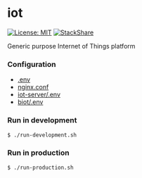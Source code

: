 # iot
[![License: MIT](https://img.shields.io/badge/License-MIT-yellow.svg)](https://opensource.org/licenses/MIT)
[![StackShare](https://img.shields.io/badge/tech-stack-0690fa.svg?style=flat)](https://stackshare.io/mmontes11/iot)

Generic purpose Internet of Things platform

### Configuration

* [.env](https://github.com/mmontes11/iot/blob/develop/.env)
* [nginx.conf](https://github.com/mmontes11/iot/blob/develop/nginx/nginx.conf)
* [iot-server/.env](https://github.com/mmontes11/iot-server/blob/develop/.env)
* [biot/.env](https://github.com/mmontes11/biot/blob/develop/.env)

### Run in development

```bash
$ ./run-development.sh 
```

### Run in production

```bash
$ ./run-production.sh 
```
